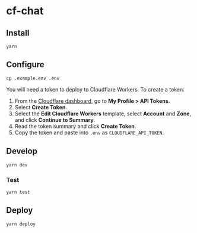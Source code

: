 # cf-chat

## Install
```
yarn
```

## Configure
```
cp .example.env .env
```

You will need a token to deploy to Cloudflare Workers. To create a token:

1. From the [Cloudflare dashboard](https://dash.cloudflare.com/profile/api-tokens/), go to **My Profile > API Tokens**.
2. Select **Create Token**.
3. Select the **Edit Cloudflare Workers** template, select **Account** and **Zone**, and click **Continue to Summary**.
4. Read the token summary and click **Create Token**.
5. Copy the token and paste into `.env` as `CLOUDFLARE_API_TOKEN`.

## Develop
```
yarn dev
```

### Test
```
yarn test
```

## Deploy
```
yarn deploy
```
